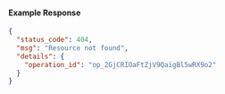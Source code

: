 
#### Example Response
```json
{
  "status_code": 404,
  "msg": "Resource not found",
  "details": {
    "operation_id": "op_2GjCRIOaFtZjV9QaigBl5wRX9o2"
  }
}